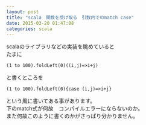 ```yaml
---
layout: post
title: "scala　関数を受け取る　引数内でのmatch case"
date: 2015-03-20 01:47:08
categories: scala
---
```

<p>scalaのライブラリなどの実装を眺めていると<br>
たまに</p>

<pre><code>(1 to 100).foldLeft(0)((i,j)=&gt;i+j)
</code></pre>

<p>と書くところを</p>

<pre><code>(1 to 100).foldLeft(0){case (i,j)=&gt;i+j}
</code></pre>

<p>という風に書いてある事があります。<br>
下のmatch式が何故　コンパイルエラーにならないのか。<br>
また何故このように書くのかがさっぱり分かりません。</p>
